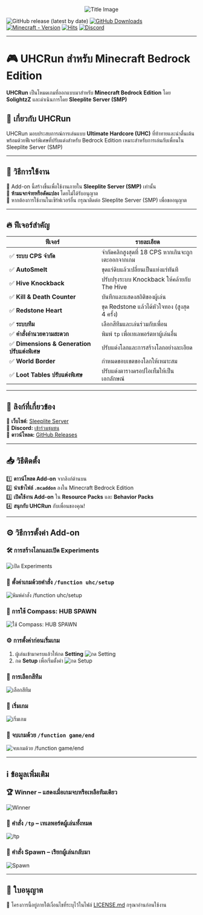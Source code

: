 <p align="center">
    <img src="https://github.com/SolightzZ/Project_UHC_RUN/blob/main/img/title.png" alt="Title Image">
</p>

![GitHub release (latest by date)](https://img.shields.io/github/v/release/SolightzZ/Project_UHC_RUN?logo=github)
[![GitHub Downloads](https://img.shields.io/github/downloads/SolightzZ/Project_UHC_RUN/total?label=Github%20downloads&logo=github)](https://github.com/SolightzZ/Project_UHC_RUN/releases/latest)
[![Minecraft - Version](https://img.shields.io/badge/Minecraft-v1.21.60_(Bedrock)-brightgreen)](https://feedback.minecraft.net/hc/en-us/sections/360001186971-Release-Changelogs)
[![Hits](https://hits.seeyoufarm.com/api/count/incr/badge.svg?url=https%3A%2F%2Fgithub.com%2FSolightzZ%2FProject_UHC_RUN&count_bg=%2369D01A&title_bg=%23555555&icon=ello.svg&icon_color=%23E7E7E7&title=hits&edge_flat=false)](https://hits.seeyoufarm.com)
[![Discord](https://badgen.net/discord/members/gtqfbmvTJK?icon=discord&label=Discord&list=what)](https://discord.gg/9KGche8fxm)



---

# 🎮 **UHCRun สำหรับ Minecraft Bedrock Edition**

**UHCRun** เป็นโหมดเกมที่ออกแบบมาสำหรับ **Minecraft Bedrock Edition** โดย **SolightzZ** และดำเนินการโดย **Sleeplite Server (SMP)**

## 📌 เกี่ยวกับ UHCRun

UHCRun มอบประสบการณ์การเล่นแบบ **Ultimate Hardcore (UHC)** ที่ท้าทายและน่าตื่นเต้น พร้อมด้วยฟีเจอร์พิเศษที่ปรับแต่งสำหรับ Bedrock Edition เหมาะสำหรับการเล่นกับเพื่อนใน Sleeplite Server (SMP)

---

## 🚀 วิธีการใช้งาน

🔹 Add-on นี้สร้างขึ้นเพื่อใช้งานภายใน **Sleeplite Server (SMP)** เท่านั้น  
🔹 **ห้ามแจกจ่ายหรือดัดแปลง** โดยไม่ได้รับอนุญาต  
🔹 หากต้องการใช้งานในเซิร์ฟเวอร์อื่น กรุณาติดต่อ Sleeplite Server (SMP) เพื่อขออนุญาต

---

## 🔥 ฟีเจอร์สำคัญ

| ฟีเจอร์             | รายละเอียด                                       |
|---------------------|--------------------------------------------------|
| ✅ **ระบบ CPS จำกัด**   | จำกัดคลิกสูงสุดที่ 18 CPS หากเกินจะถูกเตะออกจากเกม |
| ✅ **AutoSmelt**       | ขุดแร่ดิบแล้วเปลี่ยนเป็นแท่งแร่ทันที         |
| ✅ **Hive Knockback**  | ปรับปรุงระบบ Knockback ให้คล้ายกับ The Hive   |
| ✅ **Kill & Death Counter** | บันทึกและแสดงสถิติของผู้เล่น                 |
| ✅ **Redstone Heart**  | ขุด Redstone แล้วได้หัวใจทอง (สูงสุด 4 ครั้ง)   |
| ✅ **ระบบทีม**        | เลือกสีทีมและเล่นร่วมกับเพื่อน               |
| ✅ **คำสั่งอำนวยความสะดวก** | พิมพ์ `tp` เพื่อเทเลพอร์ตหาผู้เล่นอื่น       |
| ✅ **Dimensions & Generation ปรับแต่งพิเศษ** | ปรับแต่งโลกและการสร้างโลกอย่างละเอียด   |
| ✅ **World Border**   | กำหนดขอบเขตของโลกให้เหมาะสม                 |
| ✅ **Loot Tables ปรับแต่งพิเศษ** | ปรับแต่งตารางดรอปไอเท็มให้เป็นเอกลักษณ์ |

---

## 🔗 ลิงก์ที่เกี่ยวข้อง

🔸 **เว็บไซต์:** [Sleeplite Server](https://solightzz.gitbook.io/sleeplite)  
🔸 **Discord:** [เข้าร่วมชุมชน](https://discord.com/invite/gtqfbmvTJK)  
🔸 **ดาวน์โหลด:** [GitHub Releases](https://github.com/SolightzZ/Project_UHC_RUN/releases)

---

## 📥 วิธีติดตั้ง

1️⃣ **ดาวน์โหลด Add-on** จากลิงก์ด้านบน  
2️⃣ **นำเข้าไฟล์ `.mcaddon`** ลงใน Minecraft Bedrock Edition  
3️⃣ **เปิดใช้งาน Add-on** ใน **Resource Packs** และ **Behavior Packs**  
4️⃣ **สนุกกับ UHCRun** กับเพื่อนของคุณ!

---

## ⚙️ วิธีการตั้งค่า Add-on

### 🛠 การสร้างโลกและเปิด Experiments
<img src="https://github.com/SolightzZ/Project_UHC_RUN/blob/main/img/Screenshot%20(2138).png" alt="เปิด Experiments">

### 🔧 ตั้งค่าเกมด้วยคำสั่ง `/function uhc/setup`
<img src="https://github.com/SolightzZ/Project_UHC_RUN/blob/main/img/Screenshot%20(2120).png" alt="พิมพ์คำสั่ง /function uhc/setup">

### 🧭 การใช้ Compass: HUB SPAWN
<img src="https://github.com/SolightzZ/Project_UHC_RUN/blob/main/img/Screenshot%20(2132).png" alt="ใช้ Compass: HUB SPAWN">

### ⚙️ การตั้งค่าก่อนเริ่มเกม
1. ผู้เล่นเข้ามาครบแล้วให้กด **Setting**
   <img src="https://github.com/SolightzZ/Project_UHC_RUN/blob/main/img/Screenshot%20(2123).png" alt="กด Setting">
2. กด **Setup** เพื่อเริ่มตั้งค่า
   <img src="https://github.com/SolightzZ/Project_UHC_RUN/blob/main/img/Screenshot%20(2124).png" alt="กด Setup">

### 🔹 การเลือกสีทีม
<img src="https://github.com/SolightzZ/Project_UHC_RUN/blob/main/img/Screenshot%20(2125).png" alt="เลือกสีทีม">

### 🏁 เริ่มเกม
<img src="https://github.com/SolightzZ/Project_UHC_RUN/blob/main/img/Screenshot%20(2133).png" alt="เริ่มเกม">

### 🛑 จบเกมด้วย `/function game/end`
<img src="https://github.com/SolightzZ/Project_UHC_RUN/blob/main/img/Screenshot%20(2134).png" alt="จบเกมด้วย /function game/end">

---

## ℹ️ ข้อมูลเพิ่มเติม

### 🏆 Winner – แสดงเมื่อเกมจบหรือเหลือทีมเดียว
<img src="https://github.com/SolightzZ/Project_UHC_RUN/blob/main/img/Screenshot%20(2127).png" alt="Winner">

### 🔄 คำสั่ง `/tp` – เทเลพอร์ตผู้เล่นทั้งหมด
<img src="https://github.com/SolightzZ/Project_UHC_RUN/blob/main/img/Screenshot%20(2129).png" alt="/tp">

### 🚀 คำสั่ง Spawn – เรียกผู้เล่นกลับมา
<img src="https://github.com/SolightzZ/Project_UHC_RUN/blob/main/img/Screenshot%20(2128).png" alt="Spawn">

---

## 📜 ใบอนุญาต

🔖 โครงการนี้อยู่ภายใต้เงื่อนไขที่ระบุไว้ในไฟล์ [LICENSE.md](./LICENSE.md) กรุณาอ่านก่อนใช้งาน
